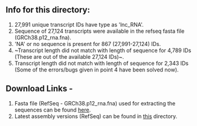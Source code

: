 ## Info for this directory: </br>
1. 27,991 unique transcript IDs have type as 'lnc_RNA'.</br>
2. Sequence of 27,124 transcripts were available in the refseq fasta file (GRCh38.p12_rna.fna). </br>
3. 'NA' or no sequence is present for 867 (27,991-27,124) IDs. </br>
4. ~Transcript length did not match with length of sequence for 4,789 IDs (These are out of the available 27,124 IDs)~.</br>
5. Transcript length did not match with length of sequence for 2,343 IDs (Some of the errors/bugs given in point 4 have been solved now). </br>

## Download Links - 
1. Fasta file (RefSeq - GRCh38.p12_rna.fna) used for extracting the sequences can be found [here](https://drive.google.com/drive/folders/1Ef2kmVbTX0uNq19j8RGMvmFTutAG-wB-?usp=sharing). </br>
2. Latest assembly versions (RefSeq) can be found in [this](https://ftp.ncbi.nlm.nih.gov/genomes/refseq/vertebrate_mammalian/Homo_sapiens/latest_assembly_versions/) directory. 


